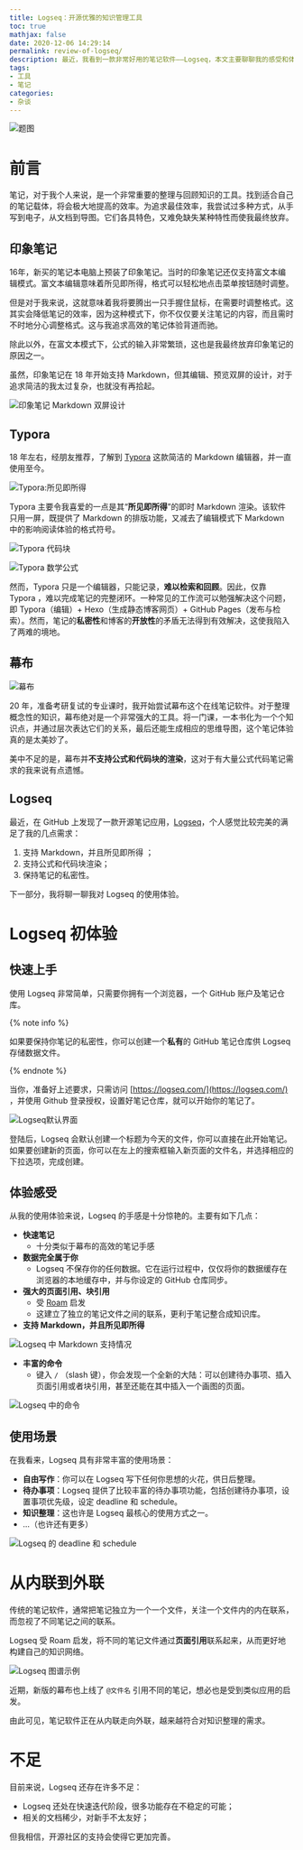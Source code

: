 ```yaml
---
title: Logseq：开源优雅的知识管理工具
toc: true
mathjax: false
date: 2020-12-06 14:29:14
permalink: review-of-logseq/
description: 最近，我看到一款非常好用的笔记软件——Logseq，本文主要聊聊我的感受和体验。
tags:
- 工具
- 笔记
categories:
- 杂谈
---
```


![题图](https://gitee.com/CosmosNing/MyPicGo/raw/master/images/2020/12/altumcode-GVASc0_Aam0-unsplash.jpg)

# 前言

笔记，对于我个人来说，是一个非常重要的整理与回顾知识的工具。找到适合自己的笔记载体，将会极大地提高的效率。为追求最佳效率，我尝试过多种方式，从手写到电子，从文档到导图。它们各具特色，又难免缺失某种特性而使我最终放弃。

## 印象笔记

16年，新买的笔记本电脑上预装了印象笔记。当时的印象笔记还仅支持富文本编辑模式。富文本编辑意味着所见即所得，格式可以轻松地点击菜单按钮随时调整。

但是对于我来说，这就意味着我将要腾出一只手握住鼠标，在需要时调整格式。这其实会降低笔记的效率，因为这种模式下，你不仅仅要关注笔记的内容，而且需时不时地分心调整格式。这与我追求高效的笔记体验背道而驰。

除此以外，在富文本模式下，公式的输入非常繁琐，这也是我最终放弃印象笔记的原因之一。

虽然，印象笔记在 18 年开始支持 Markdown，但其编辑、预览双屏的设计，对于追求简洁的我太过复杂，也就没有再拾起。

![印象笔记 Markdown 双屏设计](https://gitee.com/CosmosNing/MyPicGo/raw/master/images/2020/12/yinxiang-markdown.png)

## Typora

18 年左右，经朋友推荐，了解到 [Typora](https://typora.io/) 这款简洁的 Markdown 编辑器，并一直使用至今。

![Typora:所见即所得](https://gitee.com/CosmosNing/MyPicGo/raw/master/images/2020/12/typora.png)

Typora 主要令我喜爱的一点是其“**所见即所得**”的即时 Markdown 渲染。该软件只用一屏，既提供了 Markdown 的排版功能，又减去了编辑模式下 Markdown 中的影响阅读体验的格式符号。

![Typora 代码块](https://gitee.com/CosmosNing/MyPicGo/raw/master/images/2020/12/fences.png)

![Typora 数学公式](https://gitee.com/CosmosNing/MyPicGo/raw/master/images/2020/12/math.png)

然而，Typora 只是一个编辑器，只能记录，**难以检索和回顾**。因此，仅靠 Typora ，难以完成笔记的完整闭环。一种常见的工作流可以勉强解决这个问题，即 Typora（编辑）+ Hexo（生成静态博客网页）+ GitHub Pages（发布与检索）。然而，笔记的**私密性**和博客的**开放性**的矛盾无法得到有效解决，这使我陷入了两难的境地。

## 幕布

![幕布](https://gitee.com/CosmosNing/MyPicGo/raw/master/images/2020/12/mubu.png)

20 年，准备考研复试的专业课时，我开始尝试幕布这个在线笔记软件。对于整理概念性的知识，幕布绝对是一个非常强大的工具。将一门课，一本书化为一个个知识点，并通过层次表达它们的关系，最后还能生成相应的思维导图，这个笔记体验真的是太美妙了。

美中不足的是，幕布并**不支持公式和代码块的渲染**，这对于有大量公式代码笔记需求的我来说有点遗憾。

## Logseq

最近，在 GitHub 上发现了一款开源笔记应用，[Logseq](https://github.com/logseq/logseq)，个人感觉比较完美的满足了我的几点需求：

1. 支持 Markdown，并且所见即所得 ；
2. 支持公式和代码块渲染；
3. 保持笔记的私密性。

下一部分，我将聊一聊我对 Logseq 的使用体验。

# Logseq 初体验

## 快速上手

使用 Logseq 非常简单，只需要你拥有一个浏览器，一个 GitHub 账户及笔记仓库。

{% note info %}

如果要保持你笔记的私密性，你可以创建一个**私有**的 GitHub 笔记仓库供 Logseq 存储数据文件。

{% endnote %}

当你，准备好上述要求，只需访问 [https://logseq.com/](https://logseq.com/) ，并使用 Github 登录授权，设置好笔记仓库，就可以开始你的笔记了。

![Logseq默认界面](https://gitee.com/CosmosNing/MyPicGo/raw/master/images/2020/12/daily-notes.PNG)

登陆后，Logseq 会默认创建一个标题为今天的文件，你可以直接在此开始笔记。如果要创建新的页面，你可以在左上的搜索框输入新页面的文件名，并选择相应的下拉选项，完成创建。

## 体验感受

从我的使用体验来说，Logseq 的手感是十分惊艳的。主要有如下几点：

* **快速笔记**
  * 十分类似于幕布的高效的笔记手感
* **数据完全属于你**
  * Logseq 不保存你的任何数据。它在运行过程中，仅仅将你的数据缓存在浏览器的本地缓存中，并与你设定的 GitHub 仓库同步。
* **强大的页面引用、块引用**
  * 受 [Roam](https://roamresearch.com/) 启发
  * 这建立了独立的笔记文件之间的联系，更利于笔记整合成知识库。
* **支持 Markdown，并且所见即所得**

![Logseq 中 Markdown 支持情况](https://gitee.com/CosmosNing/MyPicGo/raw/master/images/2020/12/markdown-support.png)

* **丰富的命令**
  * 键入 `/` （slash 键），你会发现一个全新的大陆：可以创建待办事项、插入页面引用或者块引用，甚至还能在其中插入一个画图的页面。

![Logseq 中的命令](https://gitee.com/CosmosNing/MyPicGo/raw/master/images/2020/12/commands.PNG)

## 使用场景

在我看来，Logseq 具有非常丰富的使用场景：

* **自由写作**：你可以在 Logseq 写下任何你思想的火花，供日后整理。
* **待办事项**：Logseq 提供了比较丰富的待办事项功能，包括创建待办事项，设置事项优先级，设定 deadline 和 schedule。
* **知识整理**：这也许是 Logseq 最核心的使用方式之一。
* ...（也许还有更多）

![Logseq 的 deadline 和 schedule](https://gitee.com/CosmosNing/MyPicGo/raw/master/images/2020/12/deadline-and-schedule.png)

# 从内联到外联

传统的笔记软件，通常把笔记独立为一个一个文件，关注一个文件内的内在联系，而忽视了不同笔记之间的联系。

Logseq 受 Roam 启发，将不同的笔记文件通过**页面引用**联系起来，从而更好地构建自己的知识网络。

![Logseq 图谱示例](https://gitee.com/CosmosNing/MyPicGo/raw/master/images/2020/12/KG.PNG)

近期，新版的幕布也上线了 `@文件名` 引用不同的笔记，想必也是受到类似应用的启发。

由此可见，笔记软件正在从内联走向外联，越来越符合对知识整理的需求。 

# 不足

目前来说，Logseq 还存在许多不足：

* Logseq 还处在快速迭代阶段，很多功能存在不稳定的可能；
* 相关的文档稀少，对新手不太友好；

但我相信，开源社区的支持会使得它更加完善。
